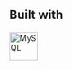 ## Built with
<img src="https://img.icons8.com/?size=100&id=rgPSE6nAB766&format=png&color=000000" alt="MySQL" style="width:50px;"/>
